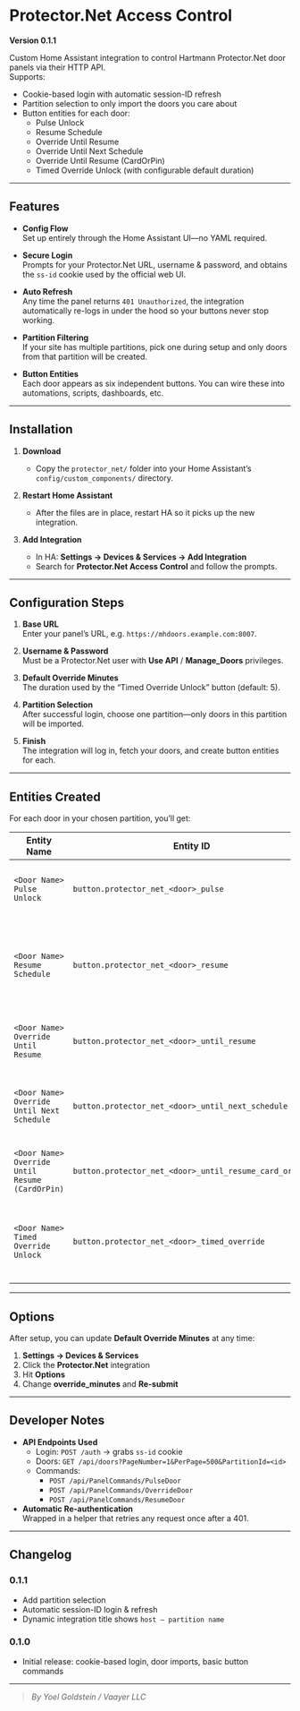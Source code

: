 # Protector.Net Access Control

**Version 0.1.1**

Custom Home Assistant integration to control Hartmann Protector.Net door panels via their HTTP API.  
Supports:

- Cookie-based login with automatic session-ID refresh  
- Partition selection to only import the doors you care about  
- Button entities for each door:
  - Pulse Unlock
  - Resume Schedule
  - Override Until Resume
  - Override Until Next Schedule
  - Override Until Resume (CardOrPin)
  - Timed Override Unlock (with configurable default duration)

---

## Features

- **Config Flow**  
  Set up entirely through the Home Assistant UI—no YAML required.

- **Secure Login**  
  Prompts for your Protector.Net URL, username & password, and obtains the `ss-id` cookie used by the official web UI.

- **Auto Refresh**  
  Any time the panel returns `401 Unauthorized`, the integration automatically re-logs in under the hood so your buttons never stop working.

- **Partition Filtering**  
  If your site has multiple partitions, pick one during setup and only doors from that partition will be created.

- **Button Entities**  
  Each door appears as six independent buttons. You can wire these into automations, scripts, dashboards, etc.

---

## Installation

1. **Download**  
   - Copy the `protector_net/` folder into your Home Assistant’s `config/custom_components/` directory.

2. **Restart Home Assistant**  
   - After the files are in place, restart HA so it picks up the new integration.

3. **Add Integration**  
   - In HA: **Settings → Devices & Services → Add Integration**  
   - Search for **Protector.Net Access Control** and follow the prompts.

---

## Configuration Steps

1. **Base URL**  
   Enter your panel’s URL, e.g. `https://mhdoors.example.com:8007`.

2. **Username & Password**  
   Must be a Protector.Net user with **Use API** / **Manage_Doors** privileges.

3. **Default Override Minutes**  
   The duration used by the “Timed Override Unlock” button (default: 5).

4. **Partition Selection**  
   After successful login, choose one partition—only doors in this partition will be imported.

5. **Finish**  
   The integration will log in, fetch your doors, and create button entities for each.

---

## Entities Created

For each door in your chosen partition, you’ll get:

| Entity Name                                  | Entity ID                             | Action                                                         |
| -------------------------------------------- | ------------------------------------- | -------------------------------------------------------------- |
| `<Door Name> Pulse Unlock`                   | `button.protector_net_<door>_pulse`   | Briefly pulses the door unlock relay                          |
| `<Door Name> Resume Schedule`                | `button.protector_net_<door>_resume`  | Cancels any override and returns to the normal schedule       |
| `<Door Name> Override Until Resume`          | `button.protector_net_<door>_until_resume` | Overrides schedule until manually resumed                 |
| `<Door Name> Override Until Next Schedule`   | `button.protector_net_<door>_until_next_schedule` | Overrides until the panel’s next scheduled event      |
| `<Door Name> Override Until Resume (CardOrPin)` | `button.protector_net_<door>_until_resume_card_or_pin` | Override until someone uses card or PIN  |
| `<Door Name> Timed Override Unlock`          | `button.protector_net_<door>_timed_override` | Override for the default minutes, then resume schedule    |

---

## Options

After setup, you can update **Default Override Minutes** at any time:

1. **Settings → Devices & Services**  
2. Click the **Protector.Net** integration  
3. Hit **Options**  
4. Change **override_minutes** and **Re-submit**

---

## Developer Notes

- **API Endpoints Used**  
  - Login: `POST /auth` → grabs `ss-id` cookie  
  - Doors: `GET /api/doors?PageNumber=1&PerPage=500&PartitionId=<id>`  
  - Commands:
    - `POST /api/PanelCommands/PulseDoor`
    - `POST /api/PanelCommands/OverrideDoor`
    - `POST /api/PanelCommands/ResumeDoor`
- **Automatic Re-authentication**  
  Wrapped in a helper that retries any request once after a 401.

---

## Changelog

### 0.1.1
- Add partition selection  
- Automatic session-ID login & refresh  
- Dynamic integration title shows `host – partition name`  

### 0.1.0
- Initial release: cookie-based login, door imports, basic button commands  

---

> _By Yoel Goldstein / Vaayer LLC_
